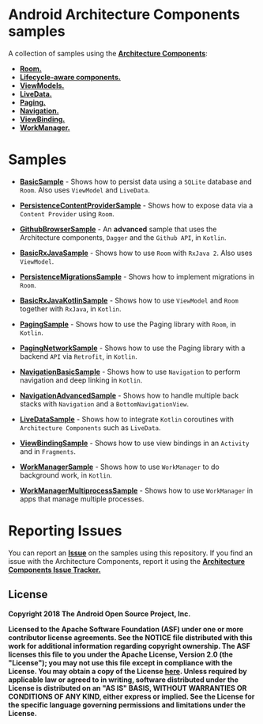 Android Architecture Components samples
===================================

A collection of samples using the **[Architecture Components](https://developer.android.com/arch)**:

- **[Room.](https://developer.android.com/topic/libraries/architecture/room)**
- **[Lifecycle-aware components.](https://developer.android.com/topic/libraries/architecture/lifecycle)**
- **[ViewModels.](https://developer.android.com/topic/libraries/architecture/viewmodel)**
- **[LiveData.](https://developer.android.com/topic/libraries/architecture/livedata)**
- **[Paging.](https://developer.android.com/topic/libraries/architecture/paging/)**
- **[Navigation.](https://developer.android.com/topic/libraries/architecture/navigation/)**
- **[ViewBinding.](https://developer.android.com/topic/libraries/view-binding)**
- **[WorkManager.](https://developer.android.com/topic/libraries/architecture/workmanager/)**

# Samples

* **[BasicSample](https://github.com/googlesamples/android-architecture-components/blob/master/BasicSample)** - Shows how to persist data using a `SQLite` database and `Room`. Also uses `ViewModel` and `LiveData`.

* **[PersistenceContentProviderSample](https://github.com/googlesamples/android-architecture-components/blob/master/PersistenceContentProviderSample)** - Shows how to expose data via a `Content Provider` using `Room`.

* **[GithubBrowserSample](https://github.com/googlesamples/android-architecture-components/blob/master/GithubBrowserSample)** - An **advanced**  sample that uses the Architecture components, `Dagger` and the `Github API`, in `Kotlin`.

* **[BasicRxJavaSample](https://github.com/googlesamples/android-architecture-components/blob/master/BasicRxJavaSample)** - Shows how to use `Room` with `RxJava 2`. Also uses `ViewModel`.

* **[PersistenceMigrationsSample](https://github.com/googlesamples/android-architecture-components/blob/master/PersistenceMigrationsSample)** - Shows how to implement migrations in `Room`.

* **[BasicRxJavaKotlinSample](https://github.com/googlesamples/android-architecture-components/blob/master/BasicRxJavaSampleKotlin)** - Shows
how to use `ViewModel` and `Room` together with `RxJava`, in `Kotlin`.

 * **[PagingSample](https://github.com/googlesamples/android-architecture-components/tree/master/PagingSample)** - Shows
  how to use the Paging library with `Room`, in `Kotlin`.

 * **[PagingNetworkSample](https://github.com/googlesamples/android-architecture-components/tree/master/PagingWithNetworkSample)** - Shows
  how to use the Paging library with a backend `API` via `Retrofit`, in `Kotlin`.

* **[NavigationBasicSample](https://github.com/googlesamples/android-architecture-components/tree/master/NavigationBasicSample)** - Shows
  how to use `Navigation` to perform navigation and deep linking in `Kotlin`.

* **[NavigationAdvancedSample](https://github.com/googlesamples/android-architecture-components/tree/master/NavigationAdvancedSample)** - Shows
  how to handle multiple back stacks with `Navigation` and a `BottomNavigationView`.

* **[LiveDataSample](https://github.com/googlesamples/android-architecture-components/tree/master/LiveDataSample)** - Shows
  how to integrate `Kotlin` coroutines with `Architecture Components` such as `LiveData`.

* **[ViewBindingSample](https://github.com/googlesamples/android-architecture-components/tree/master/ViewBindingSample)** - Shows how to use view bindings in an `Activity` and in `Fragments`.

* **[WorkManagerSample](https://github.com/googlesamples/android-architecture-components/tree/master/WorkManagerSample)** - Shows
  how to use `WorkManager` to do background work, in `Kotlin`.

* **[WorkManagerMultiprocessSample](https://github.com/googlesamples/android-architecture-components/tree/master/WorkManagerMultiprocessSample)** - Shows how to use `WorkManager` in apps that manage multiple processes.


# Reporting Issues

You can report an **[Issue](https://github.com/googlesamples/android-architecture-components/issues)** on the samples using this repository. If you find an issue with the Architecture Components, report it using the **[Architecture Components Issue Tracker.](https://issuetracker.google.com/issues/new?component=197448&template=878802)**

License
-------

**Copyright 2018 The Android Open Source Project, Inc.**

**Licensed to the Apache Software Foundation (ASF) under one or more contributor
license agreements.  See the NOTICE file distributed with this work for
additional information regarding copyright ownership.  The ASF licenses this
file to you under the Apache License, Version 2.0 (the "License"); you may not
use this file except in compliance with the License.  You may obtain a copy of
the License **[here](http://www.apache.org/licenses/LICENSE-2.0)**. Unless required by applicable law or agreed to in writing, software
distributed under the License is distributed on an "AS IS" BASIS, WITHOUT
WARRANTIES OR CONDITIONS OF ANY KIND, either express or implied.  See the
License for the specific language governing permissions and limitations under
the License.**
